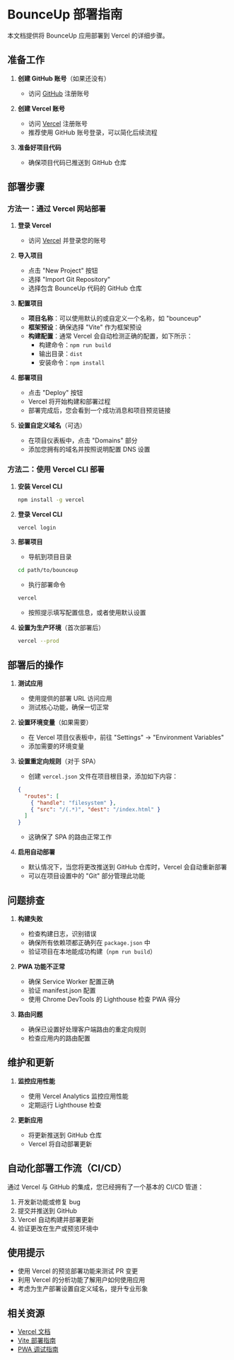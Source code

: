 # BounceUp 部署指南

本文档提供将 BounceUp 应用部署到 Vercel 的详细步骤。

## 准备工作

1. **创建 GitHub 账号**（如果还没有）
   - 访问 [GitHub](https://github.com) 注册账号

2. **创建 Vercel 账号**
   - 访问 [Vercel](https://vercel.com) 注册账号
   - 推荐使用 GitHub 账号登录，可以简化后续流程

3. **准备好项目代码**
   - 确保项目代码已推送到 GitHub 仓库

## 部署步骤

### 方法一：通过 Vercel 网站部署

1. **登录 Vercel**
   - 访问 [Vercel](https://vercel.com) 并登录您的账号

2. **导入项目**
   - 点击 "New Project" 按钮
   - 选择 "Import Git Repository"
   - 选择包含 BounceUp 代码的 GitHub 仓库

3. **配置项目**
   - **项目名称**：可以使用默认的或自定义一个名称，如 "bounceup"
   - **框架预设**：确保选择 "Vite" 作为框架预设
   - **构建配置**：通常 Vercel 会自动检测正确的配置，如下所示：
     - 构建命令：`npm run build`
     - 输出目录：`dist`
     - 安装命令：`npm install`

4. **部署项目**
   - 点击 "Deploy" 按钮
   - Vercel 将开始构建和部署过程
   - 部署完成后，您会看到一个成功消息和项目预览链接

5. **设置自定义域名**（可选）
   - 在项目仪表板中，点击 "Domains" 部分
   - 添加您拥有的域名并按照说明配置 DNS 设置

### 方法二：使用 Vercel CLI 部署

1. **安装 Vercel CLI**
   ```bash
   npm install -g vercel
   ```

2. **登录 Vercel CLI**
   ```bash
   vercel login
   ```

3. **部署项目**
   - 导航到项目目录
   ```bash
   cd path/to/bounceup
   ```
   
   - 执行部署命令
   ```bash
   vercel
   ```
   
   - 按照提示填写配置信息，或者使用默认设置

4. **设置为生产环境**（首次部署后）
   ```bash
   vercel --prod
   ```

## 部署后的操作

1. **测试应用**
   - 使用提供的部署 URL 访问应用
   - 测试核心功能，确保一切正常

2. **设置环境变量**（如果需要）
   - 在 Vercel 项目仪表板中，前往 "Settings" -> "Environment Variables"
   - 添加需要的环境变量

3. **设置重定向规则**（对于 SPA）
   - 创建 `vercel.json` 文件在项目根目录，添加如下内容：
   ```json
   {
     "routes": [
       { "handle": "filesystem" },
       { "src": "/(.*)", "dest": "/index.html" }
     ]
   }
   ```
   - 这确保了 SPA 的路由正常工作

4. **启用自动部署**
   - 默认情况下，当您将更改推送到 GitHub 仓库时，Vercel 会自动重新部署
   - 可以在项目设置中的 "Git" 部分管理此功能

## 问题排查

1. **构建失败**
   - 检查构建日志，识别错误
   - 确保所有依赖项都正确列在 `package.json` 中
   - 验证项目在本地能成功构建（`npm run build`）

2. **PWA 功能不正常**
   - 确保 Service Worker 配置正确
   - 验证 manifest.json 配置
   - 使用 Chrome DevTools 的 Lighthouse 检查 PWA 得分

3. **路由问题**
   - 确保已设置好处理客户端路由的重定向规则
   - 检查应用内的路由配置

## 维护和更新

1. **监控应用性能**
   - 使用 Vercel Analytics 监控应用性能
   - 定期运行 Lighthouse 检查

2. **更新应用**
   - 将更新推送到 GitHub 仓库
   - Vercel 将自动部署更新

## 自动化部署工作流（CI/CD）

通过 Vercel 与 GitHub 的集成，您已经拥有了一个基本的 CI/CD 管道：

1. 开发新功能或修复 bug
2. 提交并推送到 GitHub
3. Vercel 自动构建并部署更新
4. 验证更改在生产或预览环境中

## 使用提示

- 使用 Vercel 的预览部署功能来测试 PR 变更
- 利用 Vercel 的分析功能了解用户如何使用应用
- 考虑为生产部署设置自定义域名，提升专业形象

## 相关资源

- [Vercel 文档](https://vercel.com/docs)
- [Vite 部署指南](https://vitejs.dev/guide/static-deploy.html)
- [PWA 调试指南](https://web.dev/debug-pwa/) 